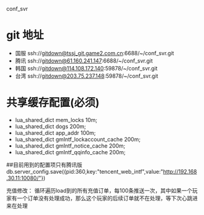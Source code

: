 conf_svr

# git 地址
* 国服 ssh://gitdown@tssj_git.game2.com.cn:6688/~/conf_svr.git
* 腾讯 ssh://gitdown@61.160.241.147:6688/~/conf_svr.git
* 韩国 ssh://gitdown@114.108.172.140:59878/~/conf_svr.git
* 台湾 ssh://gitdown@203.75.237.148:59878/~/conf_svr.git


# 共享缓存配置(必须)
    
* lua_shared_dict mem_locks 10m;
* lua_shared_dict dogs 200m;
* lua_shared_dict app_addr 100m;	
* lua_shared_dict gmIntf_lockaccount_cache 200m;
* lua_shared_dict gmIntf_notice_cache 200m;	
* lua_shared_dict gmIntf_qqinfo_cache 200m;	


##目前用到的配置项只有腾讯版
db.server_config.save({pid:360,key:"tencent_web_intf",value:"http://192.168.30.11:10080/"})

充值修改：
循环遍历load到的所有充值订单，每100条推送一次，其中如果一个玩家有一个订单没有处理成功，那么这个玩家的后续订单就不在处理，等下次心跳进来在处理


